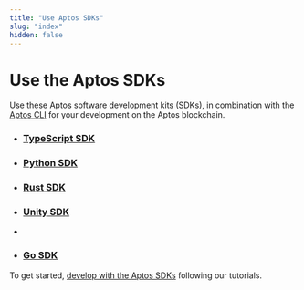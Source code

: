 ```yaml
---
title: "Use Aptos SDKs"
slug: "index"
hidden: false
---
```


# Use the Aptos SDKs

Use these Aptos software development kits (SDKs), in combination with the [Aptos CLI](../tools/aptos-cli/index.md) for your development on the Aptos blockchain.

- ### [TypeScript SDK](ts-sdk/index.md)

- ### [Python SDK](python-sdk/index.md)

- ### [Rust SDK](rust-sdk/index.md)

- ### [Unity SDK](unity-sdk/index.md)
-
- ### [Go SDK](go-sdk/index.md)

To get started, [develop with the Aptos SDKs](../tutorials/index.md) following our tutorials.
